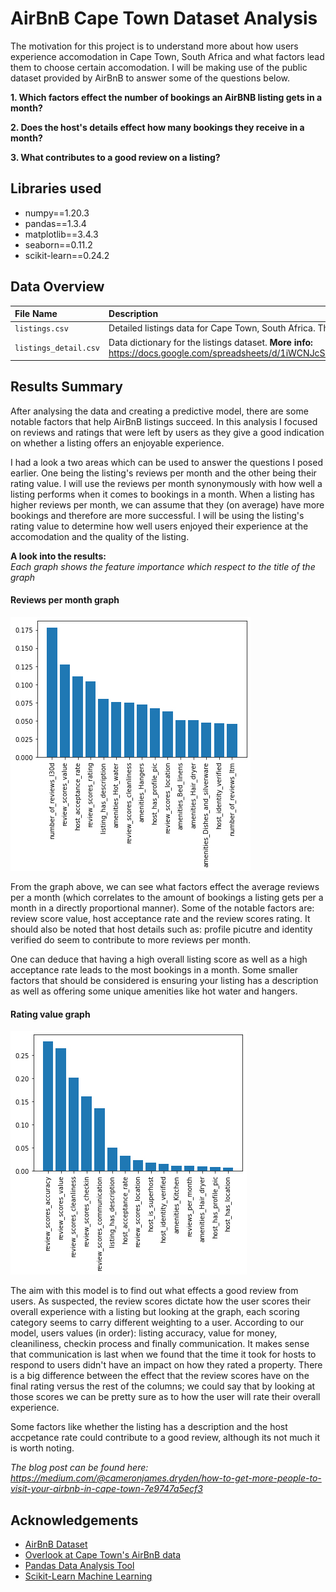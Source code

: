 # AirBnB Cape Town Dataset Analysis

The motivation for this project is to understand more about how users experience accomodation in Cape Town, South Africa and what factors lead them to choose certain accomodation. I will be making use of the public dataset provided by AirBnB to answer some of the questions below.

**1. Which factors effect the number of bookings an AirBNB listing gets in a month?**

**2. Does the host's details effect how many bookings they receive in a month?**

**3. What contributes to a good review on a listing?**

## Libraries used

- numpy==1.20.3
- pandas==1.3.4
- matplotlib==3.4.3
- seaborn==0.11.2
- scikit-learn==0.24.2

## Data Overview

| File Name             | Description                                                                                                                                                      |
| :-------------------- | :--------------------------------------------------------------------------------------------------------------------------------------------------------------- |
| `listings.csv`        | Detailed listings data for Cape Town, South Africa. This is the primary dataset used.                                                                            |
| `listings_detail.csv` | Data dictionary for the listings dataset. **More info:** https://docs.google.com/spreadsheets/d/1iWCNJcSutYqpULSQHlNyGInUvHg2BoUGoNRIGa6Szc4/edit#gid=1322284596 |

## Results Summary

After analysing the data and creating a predictive model, there are some notable factors that help AirBnB listings succeed. In this analysis I focused on reviews and ratings that were left by users as they give a good indication on whether a listing offers an enjoyable experience.

I had a look a two areas which can be used to answer the questions I posed earlier. One being the listing's reviews per month and the other being their rating value. I will use the reviews per month synonymously with how well a listing performs when it comes to bookings in a month. When a listing has higher reviews per month, we can assume that they (on average) have more bookings and therefore are more successful. I will be using the listing's rating value to determine how well users enjoyed their experience at the accomodation and the quality of the listing.

**A look into the results:**\
_Each graph shows the feature importance which respect to the title of the graph_

#### Reviews per month graph

![Feature scores for Listing Reviews per Month](graphs/output_41_0.jpg)

From the graph above, we can see what factors effect the average reviews per a month (which correlates to the amount of bookings a listing gets per a month in a directly proportional manner). Some of the notable factors are: review score value, host acceptance rate and the review scores rating. It should also be noted that host details such as: profile picutre and identity verified do seem to contribute to more reviews per month.

One can deduce that having a high overall listing score as well as a high acceptance rate leads to the most bookings in a month. Some smaller factors that should be considered is ensuring your listing has a description as well as offering some unique amenities like hot water and hangers.

#### Rating value graph

![Feature scores for Listing Rating](graphs/output_45_0.jpg)

The aim with this model is to find out what effects a good review from users. As suspected, the review scores dictate how the user scores their overall experience with a listing but looking at the graph, each scoring category seems to carry different weighting to a user. According to our model, users values (in order): listing accuracy, value for money, cleaniliness, checkin process and finally communication. It makes sense that communication is last when we found that the time it took for hosts to respond to users didn't have an impact on how they rated a property. There is a big difference between the effect that the review scores have on the final rating versus the rest of the columns; we could say that by looking at those scores we can be pretty sure as to how the user will rate their overall experience.

Some factors like whether the listing has a description and the host accpetance rate could contribute to a good review, although its not much it is worth noting.

*The blog post can be found here: https://medium.com/@cameronjames.dryden/how-to-get-more-people-to-visit-your-airbnb-in-cape-town-7e9747a5ecf3*

## Acknowledgements

- [AirBnB Dataset](http://insideairbnb.com/get-the-data/)
- [Overlook at Cape Town's AirBnB data](http://insideairbnb.com/cape-town/)
- [Pandas Data Analysis Tool](https://pandas.pydata.org/docs/)
- [Scikit-Learn Machine Learning](https://scikit-learn.org/stable/)
